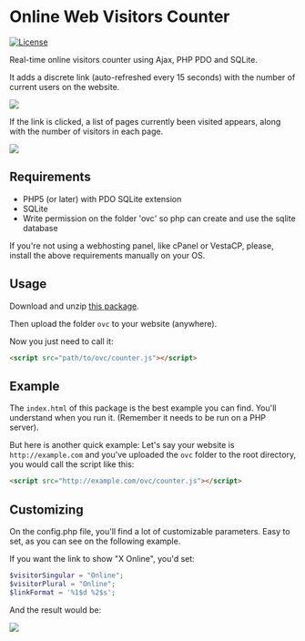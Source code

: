 # Online Web Visitors Counter

[![License](https://badgen.net/badge/license/MIT/blue)](http://victor.mit-license.org/)

Real-time online visitors counter using Ajax, PHP PDO and SQLite.

It adds a discrete link (auto-refreshed every 15 seconds) with the number of current users on the website.

![](http://i.imgur.com/EJfXHgs.png)

If the link is clicked, a list of pages currently been visited appears, along with the number of visitors in each page.

![](http://i.imgur.com/SoYLh8o.png)

## Requirements

- PHP5 (or later) with PDO SQLite extension
- SQLite
- Write permission on the folder 'ovc' so php can create and use the sqlite database

If you're not using a webhosting panel, like cPanel or VestaCP, please, install the above requirements manually on your OS.

## Usage

Download and unzip [this package](https://github.com/felladrin/online-visitors-counter/archive/master.zip).

Then upload the folder `ovc` to your website (anywhere).

Now you just need to call it:

```html
<script src="path/to/ovc/counter.js"></script>
```

## Example

The `index.html` of this package is the best example you can find. You'll understand when you run it. (Remember it needs to be run on a PHP server).

But here is another quick example: Let's say your website is `http://example.com` and you've uploaded the `ovc` folder to the root directory, you would call the script like this:

```html
<script src="http://example.com/ovc/counter.js"></script>
```

## Customizing

On the config.php file, you'll find a lot of customizable parameters. Easy to set, as you can see on the following example.

If you want the link to show "X Online", you'd set:

```php
$visitorSingular = "Online";
$visitorPlural = "Online";
$linkFormat = '%1$d %2$s';
```

And the result would be:

![](http://i.imgur.com/QaVxal7.png)
